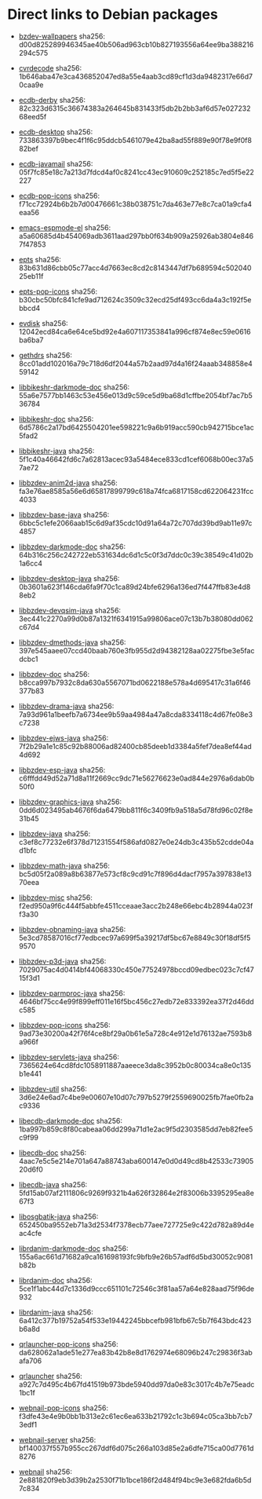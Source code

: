 # Direct links to Debian packages
 
  - [bzdev-wallpapers](./archive/pool/contrib/b/bzdev-wallpapers/bzdev-wallpapers_1.0.0_all.deb)
    sha256: d00d825289946345ae40b506ad963cb10b827193556a64ee9ba388216294c575
 
  - [cvrdecode](./archive/pool/contrib/c/cvrdecode/cvrdecode_1.4_all.deb)
    sha256: 1b646aba47e3ca436852047ed8a55e4aab3cd89cf1d3da9482317e66d70caa9e
 
  - [ecdb-derby](./archive/pool/contrib/e/ecdb-derby/ecdb-derby_0.1.8_all.deb)
    sha256: 82c323d6315c36674383a264645b831433f5db2b2bb3af6d57e02723268eed5f
 
  - [ecdb-desktop](./archive/pool/contrib/e/ecdb-desktop/ecdb-desktop_0.1.8_all.deb)
    sha256: 733863397b9bec4f1f6c95ddcb5461079e42ba8ad55f889e90f78e9f0f882bef
 
  - [ecdb-javamail](./archive/pool/contrib/e/ecdb-javamail/ecdb-javamail_0.1.7_all.deb)
    sha256: 05f7fc85e18c7a213d7fdcd4af0c8241cc43ec910609c252185c7ed5f5e22227
 
  - [ecdb-pop-icons](./archive/pool/contrib/e/ecdb-pop-icons/ecdb-pop-icons_0.1.8_all.deb)
    sha256: f71cc72924b6b2b7d00476661c38b038751c7da463e77e8c7ca01a9cfa4eaa56
 
  - [emacs-espmode-el](./archive/pool/contrib/e/emacs-espmode-el/emacs-espmode-el_1.1_all.deb)
    sha256: a5a60685d4b454069adb3611aad297bb0f634b909a25926ab3804e8467f47853
 
  - [epts](./archive/pool/contrib/e/epts/epts_1.1.36_all.deb)
    sha256: 83b631d86cbb05c77acc4d7663ec8cd2c8143447df7b689594c50204025eb11f
 
  - [epts-pop-icons](./archive/pool/contrib/e/epts-pop-icons/epts-pop-icons_1.1.36_all.deb)
    sha256: b30cbc50bfc841cfe9ad712624c3509c32ecd25df493cc6da4a3c192f5ebbcd4
 
  - [evdisk](./archive/pool/contrib/e/evdisk/evdisk_1.13.1_all.deb)
    sha256: 12042ecd84ca6e64ce5bd92e4a607117353841a996cf874e8ec59e0616ba6ba7
 
  - [gethdrs](./archive/pool/contrib/g/gethdrs/gethdrs_1.1.1_all.deb)
    sha256: 8cc01add102016a79c718d6df2044a57b2aad97d4a16f24aaab348858e459142
 
  - [libbikeshr-darkmode-doc](./archive/pool/contrib/libb/libbikeshr-darkmode-doc/libbikeshr-darkmode-doc_1.4.9_all.deb)
    sha256: 55a6e7577bb1463c53e456e013d9c59ce5d9ba68d1cffbe2054bf7ac7b536784
 
  - [libbikeshr-doc](./archive/pool/contrib/libb/libbikeshr-doc/libbikeshr-doc_1.4.9_all.deb)
    sha256: 6d5786c2a17bd6425504201ee598221c9a6b919acc590cb942715bce1ac5fad2
 
  - [libbikeshr-java](./archive/pool/contrib/libb/libbikeshr-java/libbikeshr-java_1.4.9_all.deb)
    sha256: 5f1c40a46642fd6c7a62813acec93a5484ece833cd1cef6068b00ec37a57ae72
 
  - [libbzdev-anim2d-java](./archive/pool/contrib/libb/libbzdev-anim2d-java/libbzdev-anim2d-java_2.1.115_all.deb)
    sha256: fa3e76ae8585a56e6d65817899799c618a74fca6817158cd622064231fcc4033
 
  - [libbzdev-base-java](./archive/pool/contrib/libb/libbzdev-base-java/libbzdev-base-java_2.1.115_all.deb)
    sha256: 6bbc5c1efe2066aab15c6d9af35cdc10d91a64a72c707dd39bd9ab11e97c4857
 
  - [libbzdev-darkmode-doc](./archive/pool/contrib/libb/libbzdev-darkmode-doc/libbzdev-darkmode-doc_2.1.115_all.deb)
    sha256: 64b316c256c242722eb531634dc6d1c5c0f3d7ddc0c39c38549c41d02b1a6cc4
 
  - [libbzdev-desktop-java](./archive/pool/contrib/libb/libbzdev-desktop-java/libbzdev-desktop-java_2.1.115_all.deb)
    sha256: 0b3601a623f146cda6fa9f70c1ca89d24bfe6296a136ed7f447ffb83e4d88eb2
 
  - [libbzdev-devqsim-java](./archive/pool/contrib/libb/libbzdev-devqsim-java/libbzdev-devqsim-java_2.1.115_all.deb)
    sha256: 3ec441c2270a99d0b87a1321f6341915a99806ace07c13b7b38080dd062c67d4
 
  - [libbzdev-dmethods-java](./archive/pool/contrib/libb/libbzdev-dmethods-java/libbzdev-dmethods-java_2.1.115_all.deb)
    sha256: 397e545aaee07ccd40baab760e3fb955d2d94382128aa02275fbe3e5facdcbc1
 
  - [libbzdev-doc](./archive/pool/contrib/libb/libbzdev-doc/libbzdev-doc_2.1.115_all.deb)
    sha256: b8cca997b7932c8da630a5567071bd0622188e578a4d695417c31a6f46377b83
 
  - [libbzdev-drama-java](./archive/pool/contrib/libb/libbzdev-drama-java/libbzdev-drama-java_2.1.115_all.deb)
    sha256: 7a93d961a1beefb7a6734ee9b59aa4984a47a8cda8334118c4d67fe08e3c7238
 
  - [libbzdev-ejws-java](./archive/pool/contrib/libb/libbzdev-ejws-java/libbzdev-ejws-java_2.1.115_all.deb)
    sha256: 7f2b29a1e1c85c92b88006ad82400cb85deeb1d3384a5fef7dea8ef44ad4d692
 
  - [libbzdev-esp-java](./archive/pool/contrib/libb/libbzdev-esp-java/libbzdev-esp-java_2.1.115_all.deb)
    sha256: c6fffdd49d52a71d8a11f2669cc9dc71e56276623e0ad844e2976a6dab0b50f0
 
  - [libbzdev-graphics-java](./archive/pool/contrib/libb/libbzdev-graphics-java/libbzdev-graphics-java_2.1.115_all.deb)
    sha256: 0dd6d023495ab4676f6da6479bb811f6c3409fb9a518a5d78fd96c02f8e31b45
 
  - [libbzdev-java](./archive/pool/contrib/libb/libbzdev-java/libbzdev-java_2.1.115_all.deb)
    sha256: c3ef8c77232e6f378d71231554f586afd0827e0e24db3c435b52cdde04ad1bfc
 
  - [libbzdev-math-java](./archive/pool/contrib/libb/libbzdev-math-java/libbzdev-math-java_2.1.115_all.deb)
    sha256: bc5d05f2a089a8b63877e573cf8c9cd91c7f896d4dacf7957a397838e1370eea
 
  - [libbzdev-misc](./archive/pool/contrib/libb/libbzdev-misc/libbzdev-misc_2.1.115_all.deb)
    sha256: f2ed950a9f6c444f5abbfe4511cceaae3acc2b248e66ebc4b28944a023ff3a30
 
  - [libbzdev-obnaming-java](./archive/pool/contrib/libb/libbzdev-obnaming-java/libbzdev-obnaming-java_2.1.115_all.deb)
    sha256: 5e3cd78587016cf77edbcec97a699f5a39217df5bc67e8849c30f18df5f59570
 
  - [libbzdev-p3d-java](./archive/pool/contrib/libb/libbzdev-p3d-java/libbzdev-p3d-java_2.1.115_all.deb)
    sha256: 7029075ac4d0414bf44068330c450e77524978bccd09edbec023c7cf4715f3d1
 
  - [libbzdev-parmproc-java](./archive/pool/contrib/libb/libbzdev-parmproc-java/libbzdev-parmproc-java_2.1.115_all.deb)
    sha256: 4646bf75cc4e99f899eff011e16f5bc456c27edb72e833392ea37f2d46ddc585
 
  - [libbzdev-pop-icons](./archive/pool/contrib/libb/libbzdev-pop-icons/libbzdev-pop-icons_2.1.115_all.deb)
    sha256: 9ad73e30200a42f76f4ce8bf29a0b61e5a728c4e912e1d76132ae7593b8a966f
 
  - [libbzdev-servlets-java](./archive/pool/contrib/libb/libbzdev-servlets-java/libbzdev-servlets-java_2.1.115_all.deb)
    sha256: 7365624e64cd8fdc1058911887aaeece3da8c3952b0c80034ca8e0c135b1e441
 
  - [libbzdev-util](./archive/pool/contrib/libb/libbzdev-util/libbzdev-util_2.1.115_all.deb)
    sha256: 3d6e24e6ad7c4be9e00607e10d07c797b5279f2559690025fb7fae0fb2ac9336
 
  - [libecdb-darkmode-doc](./archive/pool/contrib/libe/libecdb-darkmode-doc/libecdb-darkmode-doc_0.1.7_all.deb)
    sha256: 1ba997b859c8f80cabeaa06dd299a71d1e2ac9f5d2303585dd7eb82fee5c9f99
 
  - [libecdb-doc](./archive/pool/contrib/libe/libecdb-doc/libecdb-doc_0.1.7_all.deb)
    sha256: 4aac7e5c5e214e701a647a88743aba600147e0d0d49cd8b42533c7390520d6f0
 
  - [libecdb-java](./archive/pool/contrib/libe/libecdb-java/libecdb-java_0.1.7_all.deb)
    sha256: 5fd15ab07af2111806c9269f9321b4a626f32864e2f83006b3395295ea8e67f3
 
  - [libosgbatik-java](./archive/pool/contrib/libo/libosgbatik-java/libosgbatik-java_0.4.2_all.deb)
    sha256: 652450ba9552eb71a3d2534f7378ecb77aee727725e9c422d782a89d4eac4cfe
 
  - [librdanim-darkmode-doc](./archive/pool/contrib/libr/librdanim-darkmode-doc/librdanim-darkmode-doc_1.4.13_all.deb)
    sha256: 155a6ac661d71682a9ca161698193fc9bfb9e26b57adf6d5bd30052c9081b82b
 
  - [librdanim-doc](./archive/pool/contrib/libr/librdanim-doc/librdanim-doc_1.4.13_all.deb)
    sha256: 5ce1f1abc44d7c1336d9ccc651101c72546c3f81aa57a64e828aad75f96de932
 
  - [librdanim-java](./archive/pool/contrib/libr/librdanim-java/librdanim-java_1.4.13_all.deb)
    sha256: 6a412c377b19752a54f533e19442245bbcefb981bfb67c5b7f643bdc423b6a8d
 
  - [qrlauncher-pop-icons](./archive/pool/contrib/q/qrlauncher-pop-icons/qrlauncher-pop-icons_1.14_all.deb)
    sha256: da628062a1ade51e277ea83b42b8e8d1762974e68096b247c29836f3abafa706
 
  - [qrlauncher](./archive/pool/contrib/q/qrlauncher/qrlauncher_1.14_all.deb)
    sha256: a927c7d495c4b67fd41519b973bde5940dd97da0e83c3017c4b7e75eadc1bc1f
 
  - [webnail-pop-icons](./archive/pool/contrib/w/webnail-pop-icons/webnail-pop-icons_1.6.28_all.deb)
    sha256: f3dfe43e4e9b0bb1b313e2c61ec6ea633b21792c1c3b694c05ca3bb7cb73edf1
 
  - [webnail-server](./archive/pool/contrib/w/webnail-server/webnail-server_1.6.28_all.deb)
    sha256: bf140037f557b955cc267ddf6d075c266a103d85e2a6dfe715ca00d7761d8276
 
  - [webnail](./archive/pool/contrib/w/webnail/webnail_1.6.28_all.deb)
    sha256: 2e881820f9eb3d39b2a2530f71b1bce186f2d484f94bc9e3e682fda6b5d7c834
